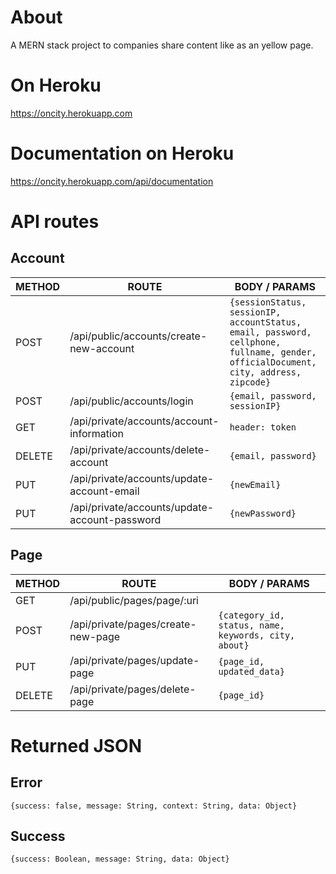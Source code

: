 # About
A MERN stack project to companies share content like as an yellow page.

# On Heroku
https://oncity.herokuapp.com

# Documentation on Heroku
https://oncity.herokuapp.com/api/documentation

# API routes

## Account

| METHOD | ROUTE | BODY / PARAMS |
|-|-|-|
|POST|/api/public/accounts/create-new-account|``{sessionStatus, sessionIP, accountStatus, email, password, cellphone, fullname, gender, officialDocument, city, address, zipcode}``|
|POST|/api/public/accounts/login|``{email, password, sessionIP}``|
|GET|/api/private/accounts/account-information|``header: token``|
|DELETE|/api/private/accounts/delete-account|``{email, password}``|
|PUT|/api/private/accounts/update-account-email|``{newEmail}``|
|PUT|/api/private/accounts/update-account-password|``{newPassword}``|

## Page

| METHOD | ROUTE | BODY / PARAMS |
|-|-|-|
|GET|/api/public/pages/page/:uri||
|POST|/api/private/pages/create-new-page|``{category_id, status, name, keywords, city, about}``|
|PUT|/api/private/pages/update-page|``{page_id, updated_data}``|
|DELETE|/api/private/pages/delete-page|``{page_id}``|

# Returned JSON

## Error

``{success: false, message: String, context: String, data: Object}``

## Success

``{success: Boolean, message: String, data: Object}``